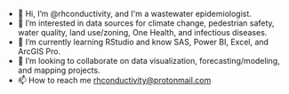- 👋 Hi, I’m @rhconductivity, and I'm a wastewater epidemiologist.
- 👀 I’m interested in data sources for climate change, pedestrian safety, water quality, land use/zoning, One Health, and infectious diseases.
- 🌱 I’m currently learning RStudio and know SAS, Power BI, Excel, and ArcGIS Pro.  
- 💞️ I’m looking to collaborate on data visualization, forecasting/modeling, and mapping projects.
- 📫 How to reach me rhconductivity@protonmail.com

<!---
rhconductivity/rhconductivity is a ✨ special ✨ repository because its `README.md` (this file) appears on your GitHub profile.
You can click the Preview link to take a look at your changes.
